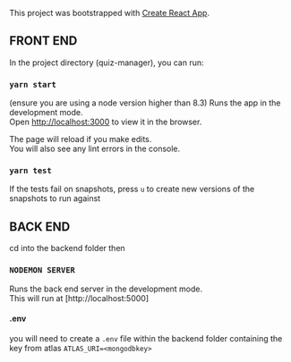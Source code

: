 This project was bootstrapped with [Create React App](https://github.com/facebook/create-react-app).

## FRONT END

In the project directory (quiz-manager), you can run:

### `yarn start` 
(ensure you are using a node version higher than 8.3)
Runs the app in the development mode.<br />
Open [http://localhost:3000](http://localhost:3000) to view it in the browser.

The page will reload if you make edits.<br />
You will also see any lint errors in the console.

### `yarn test`

If the tests fail on snapshots, press `u` to create new versions of the snapshots to run against

## BACK END
cd into the backend folder then 

### `NODEMON SERVER`

Runs the back end server in the development mode.<br />
This will run at [http://localhost:5000]

#### .env
you will need to create a `.env` file within the backend folder containing the key from atlas  `ATLAS_URI=<mongodbkey>` 
